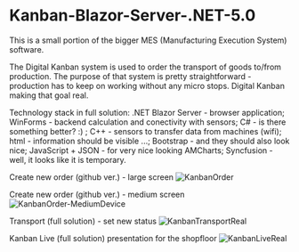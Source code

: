 # Kanban-Blazor-Server-.NET-5.0
This is a small portion of the bigger MES (Manufacturing Execution System) software.

The Digital Kanban system is used to order the transport of goods to/from production. The purpose of that system is pretty straightforward - production has to keep on working without any micro stops. Digital Kanban making that goal real.

Technology stack in full solution:
.NET Blazor Server - browser application;
WinForms  - backend calculation and conectivity with sensors;
C#  - is there something better? :) ;
C++ - sensors to transfer data from machines (wifi);
html  - information should be visible ...;
Bootstrap   - and they should also look nice;
JavaScript + JSON  - for very nice looking AMCharts;
Syncfusion  - well, it looks like it is temporary.

Create new order (github ver.) - large screen
![KanbanOrder](https://user-images.githubusercontent.com/46185799/174457391-67295914-d0ea-4dbe-a257-3b8c435a4b36.PNG)

Create new order (github ver.) - medium screen
![KanbanOrder-MediumDevice](https://user-images.githubusercontent.com/46185799/174457402-5c6764a0-0ac2-4224-9b9a-ad6fbc19d38e.PNG)

Transport (full solution) - set new status
![KanbanTransportReal](https://user-images.githubusercontent.com/46185799/176528919-73bb71e5-657a-43ff-8c83-f78d5bb641a3.PNG)

Kanban Live (full solution) presentation for the shopfloor
![KanbanLiveReal](https://user-images.githubusercontent.com/46185799/176526757-5b3a9ec1-e269-4235-95d6-9dbcef74467f.PNG)
